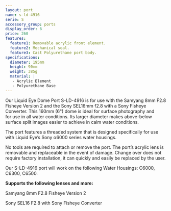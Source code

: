 ```yaml
---
layout: port
name: s-ld-4916
serie: S
accessory_group: ports
display_order: 6
price: 260
features:
  feature1: Removable acrylic front element.
  feature2: Mechanical seal.
  feature3: Cast Polyurethane port body.
specifications:
  diameter: 195mm
  height: 90mm
  weight: 385g
  material: |
   - Acrylic Element
   - Polyurethane Base
---
```

Our Liquid Eye Dome Port S-LD-4916 is for use with the Samyang 8mm F2.8 Fisheye Version 2
and the Sony SEL16mm f2.8 with a Sony Fisheye Converter. This 160mm (6") dome is ideal for surface photography and for use in all water conditions. Its larger diameter makes above-below surface split images easier to achieve in calm water conditions.

The port features a threaded system that is designed specifically for use with Liquid Eye’s Sony α6000 series water housings.

No tools are required to attach or remove the port. The port’s acrylic lens is removable and replaceable in the event of damage. Change over does not require factory installation, it can quickly and easily be replaced by the user.

Our S-LD-4916 port will work on the following Water Housings: C6000, C6300, C6500.

**Supports the following lenses and more:**

Samyang 8mm F2.8 Fisheye Version 2

Sony SEL16 F2.8 with Sony Fisheye Converter
